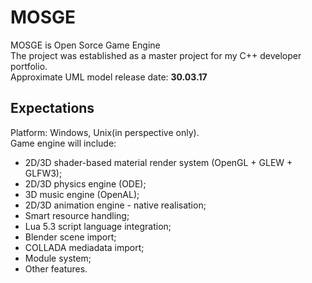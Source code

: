 # MOSGE

MOSGE is Open Sorce Game Engine  
The project was established as a master project for my C++ developer portfolio.   
Approximate UML model release date: **30.03.17**  
## Expectations

Platform: Windows, Unix(in perspective only).  
Game engine will include:
* 2D/3D shader-based material render system (OpenGL + GLEW + GLFW3);
* 2D/3D physics engine (ODE);
* 3D music engine (OpenAL);
* 2D/3D animation engine - native realisation;
* Smart resource handling;
* Lua 5.3 script language integration;
* Blender scene import;
* COLLADA mediadata import;
* Module system;
* Other features.  
